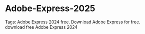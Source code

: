 # Adobe-Express-2025
Tags: Adobe Express 2024 free. Download Adobe Express for free. download free Adobe Express 2024

